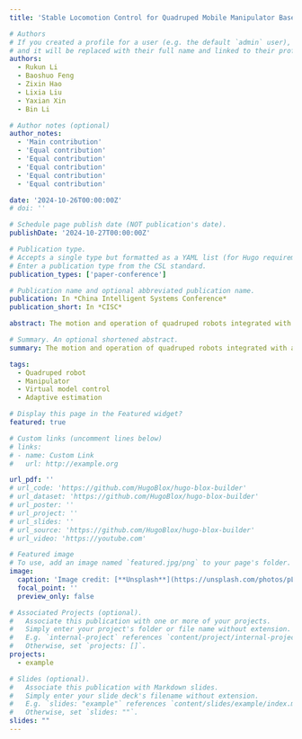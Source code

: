 ```yaml
---
title: 'Stable Locomotion Control for Quadruped Mobile Manipulator Based on Adaptive Estimation of Load Mass'

# Authors
# If you created a profile for a user (e.g. the default `admin` user), write the username (folder name) here
# and it will be replaced with their full name and linked to their profile.
authors:
  - Rukun Li
  - Baoshuo Feng
  - Zixin Hao
  - Lixia Liu
  - Yaxian Xin
  - Bin Li

# Author notes (optional)
author_notes:
  - 'Main contribution'
  - 'Equal contribution'
  - 'Equal contribution'
  - 'Equal contribution'
  - 'Equal contribution'
  - 'Equal contribution'

date: '2024-10-26T00:00:00Z'
# doi: ''

# Schedule page publish date (NOT publication's date).
publishDate: '2024-10-27T00:00:00Z'

# Publication type.
# Accepts a single type but formatted as a YAML list (for Hugo requirements).
# Enter a publication type from the CSL standard.
publication_types: ['paper-conference']

# Publication name and optional abbreviated publication name.
publication: In *China Intelligent Systems Conference*
publication_short: In *CISC*

abstract: The motion and operation of quadruped robots integrated with a manipulator are significant challenges in the field of legged robotics. In this paper, a stable locomotion control method for the quadruped mobile manipulator based on adaptive estimation of load mass is proposed. Firstly, the motion in the joint space is mapped to the end of the manipulator to obtain the motion state of the load, and the load mass is estimated based on the torso dynamics properties. Then, the force required to maintain the motion of the load and manipulator is obtained based on the manipulator dynamics model. Finally, by extending the torso dynamics model, this generalized force is used as a feed-forward compensation term in the upper controller planning to obtain the leg joint torques that satisfy both the torso motion demand and the force required by the manipulator. The feasibility and validity of the proposed method are verified based on the simulation software of Webots. Simulation results show that the robot can estimate the quality of the load and overcome the effects caused by the load to keep itself stable, which can improve the operating performance of the quadruped mobile manipulator.

# Summary. An optional shortened abstract.
summary: The motion and operation of quadruped robots integrated with a manipulator are significant challenges in the field of legged robotics. In this paper, a stable locomotion control method for the quadruped mobile manipulator based on adaptive estimation of load mass is proposed. Firstly, the motion in the joint space is mapped to the end of the manipulator to obtain the motion state of the load, and the load mass is estimated based on the torso dynamics properties. Then, the force required to maintain the motion of the load and manipulator is obtained based on the manipulator dynamics model. Finally, by extending the torso dynamics model, this generalized force is used as a feed-forward compensation term in the upper controller planning to obtain the leg joint torques that satisfy both the torso motion demand and the force required by the manipulator. The feasibility and validity of the proposed method are verified based on the simulation software of Webots. Simulation results show that the robot can estimate the quality of the load and overcome the effects caused by the load to keep itself stable, which can improve the operating performance of the quadruped mobile manipulator.

tags:
  - Quadruped robot
  - Manipulator
  - Virtual model control
  - Adaptive estimation

# Display this page in the Featured widget?
featured: true

# Custom links (uncomment lines below)
# links:
# - name: Custom Link
#   url: http://example.org

url_pdf: ''
# url_code: 'https://github.com/HugoBlox/hugo-blox-builder'
# url_dataset: 'https://github.com/HugoBlox/hugo-blox-builder'
# url_poster: ''
# url_project: ''
# url_slides: ''
# url_source: 'https://github.com/HugoBlox/hugo-blox-builder'
# url_video: 'https://youtube.com'

# Featured image
# To use, add an image named `featured.jpg/png` to your page's folder.
image:
  caption: 'Image credit: [**Unsplash**](https://unsplash.com/photos/pLCdAaMFLTE)'
  focal_point: ''
  preview_only: false

# Associated Projects (optional).
#   Associate this publication with one or more of your projects.
#   Simply enter your project's folder or file name without extension.
#   E.g. `internal-project` references `content/project/internal-project/index.md`.
#   Otherwise, set `projects: []`.
projects:
  - example

# Slides (optional).
#   Associate this publication with Markdown slides.
#   Simply enter your slide deck's filename without extension.
#   E.g. `slides: "example"` references `content/slides/example/index.md`.
#   Otherwise, set `slides: ""`.
slides: ""
---
```


<!-- {{% callout note %}}
Click the _Cite_ button above to demo the feature to enable visitors to import publication metadata into their reference management software.
{{% /callout %}}

{{% callout note %}}
Create your slides in Markdown - click the _Slides_ button to check out the example.
{{% /callout %}}

Add the publication's **full text** or **supplementary notes** here. You can use rich formatting such as including [code, math, and images](https://docs.hugoblox.com/content/writing-markdown-latex/). -->

<!-- [Full text link](https://ieeexplore.ieee.org/document/10587825) -->
